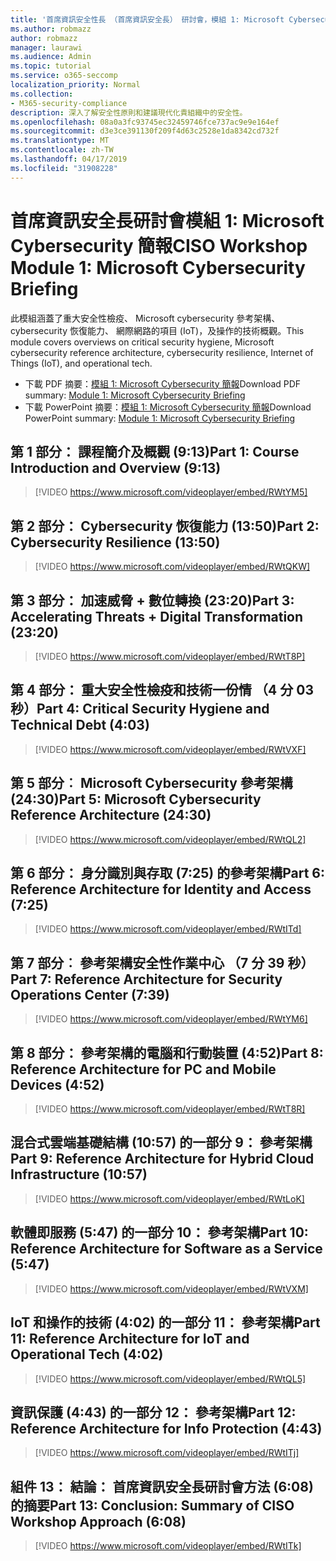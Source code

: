 ```yaml
---
title: '首席資訊安全性長 （首席資訊安全長） 研討會，模組 1: Microsoft Cybersecurity 簡報'
ms.author: robmazz
author: robmazz
manager: laurawi
ms.audience: Admin
ms.topic: tutorial
ms.service: o365-seccomp
localization_priority: Normal
ms.collection:
- M365-security-compliance
description: 深入了解安全性原則和建議現代化貴組織中的安全性。
ms.openlocfilehash: 08a0a3fc93745ec32459746fce737ac9e9e164ef
ms.sourcegitcommit: d3e3ce391130f209f4d63c2528e1da8342cd732f
ms.translationtype: MT
ms.contentlocale: zh-TW
ms.lasthandoff: 04/17/2019
ms.locfileid: "31908228"
---
```

# <a name="ciso-workshop-module-1-microsoft-cybersecurity-briefing"></a><span data-ttu-id="22f54-103">首席資訊安全長研討會模組 1: Microsoft Cybersecurity 簡報</span><span class="sxs-lookup"><span data-stu-id="22f54-103">CISO Workshop Module 1: Microsoft Cybersecurity Briefing</span></span>

<span data-ttu-id="22f54-104">此模組涵蓋了重大安全性檢疫、 Microsoft cybersecurity 參考架構、 cybersecurity 恢復能力、 網際網路的項目 (IoT)，及操作的技術概觀。</span><span class="sxs-lookup"><span data-stu-id="22f54-104">This module covers overviews on critical security hygiene, Microsoft cybersecurity reference architecture, cybersecurity resilience, Internet of Things (IoT), and operational tech.</span></span>

- <span data-ttu-id="22f54-105">下載 PDF 摘要：[模組 1: Microsoft Cybersecurity 簡報](media/ciso-workshop-1-cybersecurity-briefing.pdf)</span><span class="sxs-lookup"><span data-stu-id="22f54-105">Download PDF summary: [Module 1: Microsoft Cybersecurity Briefing](media/ciso-workshop-1-cybersecurity-briefing.pdf)</span></span>
- <span data-ttu-id="22f54-106">下載 PowerPoint 摘要：[模組 1: Microsoft Cybersecurity 簡報](https://docs.microsoft.com/office365/securitycompliance/media/ciso-workshop-1-cybersecurity-briefing.pptx)</span><span class="sxs-lookup"><span data-stu-id="22f54-106">Download PowerPoint summary: [Module 1: Microsoft Cybersecurity Briefing](https://docs.microsoft.com/office365/securitycompliance/media/ciso-workshop-1-cybersecurity-briefing.pptx)</span></span>

## <a name="part-1-course-introduction-and-overview-913"></a><span data-ttu-id="22f54-107">第 1 部分： 課程簡介及概觀 (9:13)</span><span class="sxs-lookup"><span data-stu-id="22f54-107">Part 1: Course Introduction and Overview (9:13)</span></span>

> [!VIDEO https://www.microsoft.com/videoplayer/embed/RWtYM5]

## <a name="part-2-cybersecurity-resilience-1350"></a><span data-ttu-id="22f54-108">第 2 部分： Cybersecurity 恢復能力 (13:50)</span><span class="sxs-lookup"><span data-stu-id="22f54-108">Part 2: Cybersecurity Resilience (13:50)</span></span>

> [!VIDEO https://www.microsoft.com/videoplayer/embed/RWtQKW]

## <a name="part-3-accelerating-threats--digital-transformation-2320"></a><span data-ttu-id="22f54-109">第 3 部分： 加速威脅 + 數位轉換 (23:20)</span><span class="sxs-lookup"><span data-stu-id="22f54-109">Part 3: Accelerating Threats + Digital Transformation (23:20)</span></span>

> [!VIDEO https://www.microsoft.com/videoplayer/embed/RWtT8P]

## <a name="part-4-critical-security-hygiene-and-technical-debt-403"></a><span data-ttu-id="22f54-110">第 4 部分： 重大安全性檢疫和技術一份情 （4 分 03 秒）</span><span class="sxs-lookup"><span data-stu-id="22f54-110">Part 4: Critical Security Hygiene and Technical Debt (4:03)</span></span>

> [!VIDEO https://www.microsoft.com/videoplayer/embed/RWtVXF]

## <a name="part-5-microsoft-cybersecurity-reference-architecture-2430"></a><span data-ttu-id="22f54-111">第 5 部分︰ Microsoft Cybersecurity 參考架構 (24:30)</span><span class="sxs-lookup"><span data-stu-id="22f54-111">Part 5: Microsoft Cybersecurity Reference Architecture (24:30)</span></span>

> [!VIDEO https://www.microsoft.com/videoplayer/embed/RWtQL2]

## <a name="part-6-reference-architecture-for-identity-and-access-725"></a><span data-ttu-id="22f54-112">第 6 部分： 身分識別與存取 (7:25) 的參考架構</span><span class="sxs-lookup"><span data-stu-id="22f54-112">Part 6: Reference Architecture for Identity and Access (7:25)</span></span>

> [!VIDEO https://www.microsoft.com/videoplayer/embed/RWtITd]

## <a name="part-7-reference-architecture-for-security-operations-center-739"></a><span data-ttu-id="22f54-113">第 7 部分︰ 參考架構安全性作業中心 （7 分 39 秒）</span><span class="sxs-lookup"><span data-stu-id="22f54-113">Part 7: Reference Architecture for Security Operations Center (7:39)</span></span>

> [!VIDEO https://www.microsoft.com/videoplayer/embed/RWtYM6]

## <a name="part-8-reference-architecture-for-pc-and-mobile-devices-452"></a><span data-ttu-id="22f54-114">第 8 部分： 參考架構的電腦和行動裝置 (4:52)</span><span class="sxs-lookup"><span data-stu-id="22f54-114">Part 8: Reference Architecture for PC and Mobile Devices (4:52)</span></span>

> [!VIDEO https://www.microsoft.com/videoplayer/embed/RWtT8R]

## <a name="part-9-reference-architecture-for-hybrid-cloud-infrastructure-1057"></a><span data-ttu-id="22f54-115">混合式雲端基礎結構 (10:57) 的一部分 9： 參考架構</span><span class="sxs-lookup"><span data-stu-id="22f54-115">Part 9: Reference Architecture for Hybrid Cloud Infrastructure (10:57)</span></span>

> [!VIDEO https://www.microsoft.com/videoplayer/embed/RWtLoK]

## <a name="part-10-reference-architecture-for-software-as-a-service-547"></a><span data-ttu-id="22f54-116">軟體即服務 (5:47) 的一部分 10： 參考架構</span><span class="sxs-lookup"><span data-stu-id="22f54-116">Part 10: Reference Architecture for Software as a Service (5:47)</span></span>

> [!VIDEO https://www.microsoft.com/videoplayer/embed/RWtVXM]

## <a name="part-11-reference-architecture-for-iot-and-operational-tech-402"></a><span data-ttu-id="22f54-117">IoT 和操作的技術 (4:02) 的一部分 11： 參考架構</span><span class="sxs-lookup"><span data-stu-id="22f54-117">Part 11: Reference Architecture for IoT and Operational Tech (4:02)</span></span>

> [!VIDEO https://www.microsoft.com/videoplayer/embed/RWtQL5]

## <a name="part-12-reference-architecture-for-info-protection-443"></a><span data-ttu-id="22f54-118">資訊保護 (4:43) 的一部分 12： 參考架構</span><span class="sxs-lookup"><span data-stu-id="22f54-118">Part 12: Reference Architecture for Info Protection (4:43)</span></span>

> [!VIDEO https://www.microsoft.com/videoplayer/embed/RWtITj]

## <a name="part-13-conclusion-summary-of-ciso-workshop-approach-608"></a><span data-ttu-id="22f54-119">組件 13： 結論： 首席資訊安全長研討會方法 (6:08) 的摘要</span><span class="sxs-lookup"><span data-stu-id="22f54-119">Part 13: Conclusion: Summary of CISO Workshop Approach (6:08)</span></span>

> [!VIDEO https://www.microsoft.com/videoplayer/embed/RWtITk]